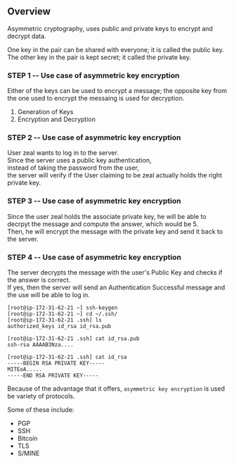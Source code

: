 ## Overview

Asymmetric cryptography, uses public and private keys to encrypt and decrypt data.

One key in the pair can be shared with everyone; it is called the public key. <br>
The other key in the pair is kept secret; it called the private key.

### STEP 1 -- Use case of asymmetric key encryption

Either of the keys can be used to encrypt a message;
the opposite key from the one used to encrypt the messaing is used for decryption.

1. Generation of Keys
2. Encryption and Decryption

### STEP 2 -- Use case of asymmetric key encryption

User zeal wants to log in to the server. <br>
Since the server uses a public key authentication, <br>
instead of taking the password from the user, <br>
the server will verify if the User claiming to be zeal actually holds the right private key.

### STEP 3 -- Use case of asymmetric key encryption

Since the user zeal holds the associate private key, he will be able to decrpyt the message and compute the answer, which would be 5. <br>
Then, he will encrypt the message with the private key and send it back to the server.

### STEP 4 -- Use case of asymmetric key encryption

The server decrypts the message with the user's Public Key and checks if the answer is correct. <br>
If yes, then the server will send an Authentication Successful message and the use will be able to log in.

```shell
[root@ip-172-31-62-21 ~] ssh-keygen
[root@ip-172-31-62-21 ~] cd ~/.ssh/
[root@ip-172-31-62-21 .ssh] ls
authorized_keys id_rsa id_rsa.pub

[root@ip-172-31-62-21 .ssh] cat id_rsa.pub
ssh-rsa AAAAB3Nza....

[root@ip-172-31-62-21 .ssh] cat id_rsa
-----BEGIN RSA PRIVATE KEY-----
MITEoA.....
-----END RSA PRIVATE KEY-----
```

Because of the advantage that it offers, `asymmetric key encryption` is used be variety of protocols.

Some of these include:

- PGP
- SSH
- Bitcoin
- TLS
- S/MINE
